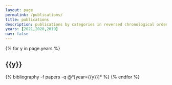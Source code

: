 ```yaml
---
layout: page
permalink: /publications/
title: publications
description: publications by categories in reversed chronological order. generated by jekyll-scholar.
years: [2021,2020,2019]
nav: false
---
```


<div class="publications">

{% for y in page.years %}
  <h2 class="year">{{y}}</h2>
  {% bibliography -f papers -q @*[year={{y}}]* %}
{% endfor %}

</div>
